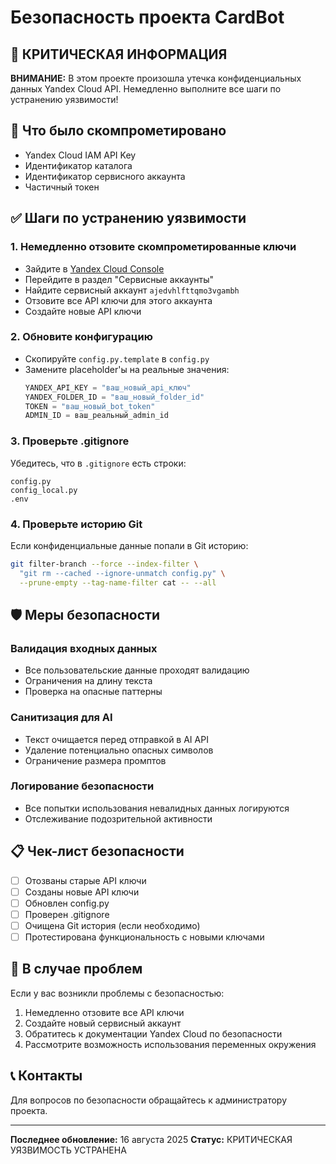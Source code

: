 # Безопасность проекта CardBot

## 🚨 КРИТИЧЕСКАЯ ИНФОРМАЦИЯ

**ВНИМАНИЕ:** В этом проекте произошла утечка конфиденциальных данных Yandex Cloud API. Немедленно выполните все шаги по устранению уязвимости!

## 🔐 Что было скомпрометировано

- Yandex Cloud IAM API Key
- Идентификатор каталога
- Идентификатор сервисного аккаунта
- Частичный токен

## ✅ Шаги по устранению уязвимости

### 1. Немедленно отзовите скомпрометированные ключи
- Зайдите в [Yandex Cloud Console](https://console.cloud.yandex.ru/)
- Перейдите в раздел "Сервисные аккаунты"
- Найдите сервисный аккаунт `ajedvhlfttqmo3vgambh`
- Отзовите все API ключи для этого аккаунта
- Создайте новые API ключи

### 2. Обновите конфигурацию
- Скопируйте `config.py.template` в `config.py`
- Замените placeholder'ы на реальные значения:
  ```python
  YANDEX_API_KEY = "ваш_новый_api_ключ"
  YANDEX_FOLDER_ID = "ваш_новый_folder_id"
  TOKEN = "ваш_новый_bot_token"
  ADMIN_ID = ваш_реальный_admin_id
  ```

### 3. Проверьте .gitignore
Убедитесь, что в `.gitignore` есть строки:
```
config.py
config_local.py
.env
```

### 4. Проверьте историю Git
Если конфиденциальные данные попали в Git историю:
```bash
git filter-branch --force --index-filter \
  "git rm --cached --ignore-unmatch config.py" \
  --prune-empty --tag-name-filter cat -- --all
```

## 🛡️ Меры безопасности

### Валидация входных данных
- Все пользовательские данные проходят валидацию
- Ограничения на длину текста
- Проверка на опасные паттерны

### Санитизация для AI
- Текст очищается перед отправкой в AI API
- Удаление потенциально опасных символов
- Ограничение размера промптов

### Логирование безопасности
- Все попытки использования невалидных данных логируются
- Отслеживание подозрительной активности

## 📋 Чек-лист безопасности

- [ ] Отозваны старые API ключи
- [ ] Созданы новые API ключи
- [ ] Обновлен config.py
- [ ] Проверен .gitignore
- [ ] Очищена Git история (если необходимо)
- [ ] Протестирована функциональность с новыми ключами

## 🚨 В случае проблем

Если у вас возникли проблемы с безопасностью:
1. Немедленно отзовите все API ключи
2. Создайте новый сервисный аккаунт
3. Обратитесь к документации Yandex Cloud по безопасности
4. Рассмотрите возможность использования переменных окружения

## 📞 Контакты

Для вопросов по безопасности обращайтесь к администратору проекта.

---
**Последнее обновление:** 16 августа 2025
**Статус:** КРИТИЧЕСКАЯ УЯЗВИМОСТЬ УСТРАНЕНА
